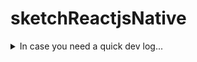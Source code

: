 # sketchReactjsNative


<details>
<summary>
In case you need a quick dev log...
</summary>
<p>


1. Install Android studio (android-studio-ide-173.4907809-windows.exe)
  a. Install the Android SDK: Android 9 (Pie) SDK.
  b. Set environment variable ANDROID_HOME. And, Add platform-tools to Path.
2. Install Chocolatey (package manager for Windows).
3. Install Nodejs, python2, jdk8 - through Chocolatey: choco install -y nodejs.install python2 jdk8
  a. Ensure JDK 8 or newer.
  b. Ensure Node 8.3 or newer.
4. Install react-native-cli:npm install -g react-native-cli
5. Create project sketchReactjsNative: react-native init sketchReactjsNative



#### yes, even hidden code blocks!
```JavaScript
console.log("hello world!")
```